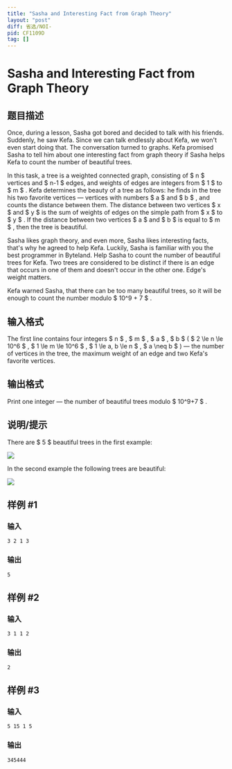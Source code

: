 ```yaml
---
title: "Sasha and Interesting Fact from Graph Theory"
layout: "post"
diff: 省选/NOI-
pid: CF1109D
tag: []
---
```


# Sasha and Interesting Fact from Graph Theory

## 题目描述

Once, during a lesson, Sasha got bored and decided to talk with his friends. Suddenly, he saw Kefa. Since we can talk endlessly about Kefa, we won't even start doing that. The conversation turned to graphs. Kefa promised Sasha to tell him about one interesting fact from graph theory if Sasha helps Kefa to count the number of beautiful trees.

In this task, a tree is a weighted connected graph, consisting of $ n $ vertices and $ n-1 $ edges, and weights of edges are integers from $ 1 $ to $ m $ . Kefa determines the beauty of a tree as follows: he finds in the tree his two favorite vertices — vertices with numbers $ a $ and $ b $ , and counts the distance between them. The distance between two vertices $ x $ and $ y $ is the sum of weights of edges on the simple path from $ x $ to $ y $ . If the distance between two vertices $ a $ and $ b $ is equal to $ m $ , then the tree is beautiful.

Sasha likes graph theory, and even more, Sasha likes interesting facts, that's why he agreed to help Kefa. Luckily, Sasha is familiar with you the best programmer in Byteland. Help Sasha to count the number of beautiful trees for Kefa. Two trees are considered to be distinct if there is an edge that occurs in one of them and doesn't occur in the other one. Edge's weight matters.

Kefa warned Sasha, that there can be too many beautiful trees, so it will be enough to count the number modulo $ 10^9 + 7 $ .

## 输入格式

The first line contains four integers $ n $ , $ m $ , $ a $ , $ b $ ( $ 2 \le n \le 10^6 $ , $ 1 \le m \le 10^6 $ , $ 1 \le a, b \le n $ , $ a \neq b $ ) — the number of vertices in the tree, the maximum weight of an edge and two Kefa's favorite vertices.

## 输出格式

Print one integer — the number of beautiful trees modulo $ 10^9+7 $ .

## 说明/提示

There are $ 5 $ beautiful trees in the first example:

![](https://cdn.luogu.com.cn/upload/vjudge_pic/CF1109D/d88275e8124b7826186324238111a8213d909f6c.png)

In the second example the following trees are beautiful:

![](https://cdn.luogu.com.cn/upload/vjudge_pic/CF1109D/96d3e8f4e82c072eb5d39cd2ef80bfe6884bfbd7.png)

## 样例 #1

### 输入

```
3 2 1 3

```

### 输出

```
5

```

## 样例 #2

### 输入

```
3 1 1 2

```

### 输出

```
2

```

## 样例 #3

### 输入

```
5 15 1 5

```

### 输出

```
345444

```


